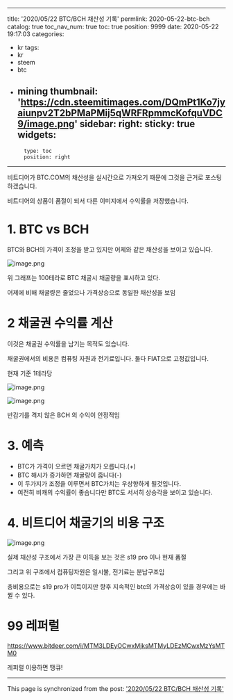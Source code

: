 
---
title: '2020/05/22 BTC/BCH 채산성 기록'
permlink: 2020-05-22-btc-bch
catalog: true
toc_nav_num: true
toc: true
position: 9999
date: 2020-05-22 19:17:03
categories:
- kr
tags:
- kr
- steem
- btc
- mining
thumbnail: 'https://cdn.steemitimages.com/DQmPt1Ko7jyaiunpv2T2bPMaPMij5qWRFRpmmcKofquVDC9/image.png'
sidebar:
    right:
        sticky: true
widgets:
    -
        type: toc
        position: right
---


비트디어가 BTC.COM의 채산성을 실시간으로 가져오기 때문에 그것을 근거로 포스팅 하겠습니다.

비트디어의 상품이 품절이 되서 다른 이미지에서 수익률을 저장했습니다.


# 1. BTC vs BCH

BTC와 BCH의 가격이 조정을 받고 있지만 어제와 같은 채산성을 보이고 있습니다.

![image.png](https://cdn.steemitimages.com/DQmPt1Ko7jyaiunpv2T2bPMaPMij5qWRFRpmmcKofquVDC9/image.png)

위 그래프는 100테라로 BTC 채굴시 채굴량을 표시하고 있다. 

어제에 비해 채굴량은 줄었으나 가격상승으로 동일한 채산성을 보임


# 2 채굴권 수익률 계산

이것은 채굴권 수익률을 남기는 목적도 있습니다.

채굴권에서의 비용은 컴퓨팅 자원과 전기료입니다. 둘다 FIAT으로 고정값입니다.

현재 기준 1테라당

![image.png](https://cdn.steemitimages.com/DQmQobPDbpZtX7qkWf4wQMW9jjYA9XcpaxN2iqseFFBkq5T/image.png)



![image.png](https://cdn.steemitimages.com/DQmNehcB5uAGCtMGuNVToDJdQeHMPZCDrrtpvcsZbDL6w2d/image.png)

반감기를 격지 않은 BCH 의 수익이 안정적임


# 3. 예측

- BTC가  가격이 오르면 채굴가치가 오릅니다.(+)
- BTC 해시가 증가하면 채굴량이 줍니다(-)
- 이 두가지가 조정을 이루면서 BTC가치는 우상향하게 될것입니다.
- 여전히 비캐의 수익률이 좋습니다만 BTC도 서서히 상승각을 보이고 있습니다. 


# 4. 비트디어 채굴기의 비용 구조


![image.png](https://cdn.steemitimages.com/DQmQVRnEgTM7cZcu24q3fzEfNrZC7aSioCWSFbCC1epWwz4/image.png)

실제 채산성 구조에서 가장 큰 이득을 보는 것은 s19 pro 이나 현재 품절

그리고 위 구조에서 컴퓨팅자원은 일시불, 전기료는 분납구조임

총비용으로는 s19 pro가 이득이지만 향후 지속적인 btc의 가격상승이 있을 경우에는 바뀔 수 있다.

# 99 레퍼럴

https://www.bitdeer.com/i/MTM3LDEyOCwxMjksMTMyLDEzMCwxMzYsMTM0


레퍼럴 이용하면 땡큐!

- - -

This page is synchronized from the post: ['2020/05/22 BTC/BCH 채산성 기록'](https://steemit.com/@virus707/2020-05-22-btc-bch)
